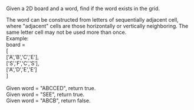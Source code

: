 Given a 2D board and a word, find if the word exists in the grid.

The word can be constructed from letters of sequentially adjacent cell, where "adjacent" cells are those horizontally or vertically neighboring. The same letter cell may not be used more than once.
<br/>
Example:
<br/>
board =<br/>
[<br/>
  ['A','B','C','E'],<br/>
  ['S','F','C','S'],<br/>
  ['A','D','E','E']<br/>
]<br/>
<br/>
Given word = "ABCCED", return true.<br/>
Given word = "SEE", return true.<br/>
Given word = "ABCB", return false.<br/>